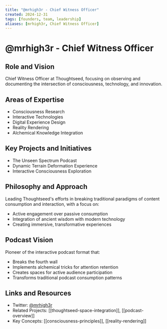 ```yaml
---
title: "@mrhigh3r - Chief Witness Officer"
created: 2024-12-31
tags: [founders, team, leadership]
aliases: [mrhigh3r, Chief Witness Officer]
---
```


# @mrhigh3r - Chief Witness Officer

## Role and Vision
Chief Witness Officer at Thoughtseed, focusing on observing and documenting the intersection of consciousness, technology, and innovation.

## Areas of Expertise
- Consciousness Research
- Interactive Technologies
- Digital Experience Design
- Reality Rendering
- Alchemical Knowledge Integration

## Key Projects and Initiatives
- The Unseen Spectrum Podcast
- Dynamic Terrain Deformation Experience
- Interactive Consciousness Exploration

## Philosophy and Approach
Leading Thoughtseed's efforts in breaking traditional paradigms of content consumption and interaction, with a focus on:
- Active engagement over passive consumption
- Integration of ancient wisdom with modern technology
- Creating immersive, transformative experiences

## Podcast Vision
Pioneer of the interactive podcast format that:
- Breaks the fourth wall
- Implements alchemical tricks for attention retention
- Creates spaces for active audience participation
- Transforms traditional podcast consumption patterns

## Links and Resources
- Twitter: [@mrhigh3r]()
- Related Projects: [[thoughtseed-space-integration]], [[podcast-overview]]
- Key Concepts: [[consciousness-principles]], [[reality-rendering]]